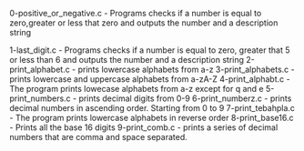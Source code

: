 0-positive_or_negative.c - Programs checks if a number is equal to zero,greater or less that zero and outputs the number and a description string

1-last_digit.c - Programs checks if a number is equal to zero, greater that 5  or less than 6 and outputs the number and a description string
2-print_alphabet.c - prints lowercase alphabets from a-z
3-print_alphabets.c - prints lowercase and uppercase alphabets from a-zA-Z
4-print_alphabt.c - The program prints lowecase alphabets from a-z except for q and e
5-print_numbers.c - prints decimal digits from 0-9
6-print_numberz.c - prints decimal numbers in ascending order. Starting from 0 to 9
7-print_tebahpla.c - The program prints lowercase alphabets in reverse order
8-print_base16.c - Prints all the base 16 digits
9-print_comb.c - prints a series of decimal numbers that are comma and space separated.

